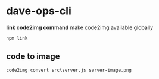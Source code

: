 # dave-ops-cli

**link code2img command**
make code2img available globally
```
npm link
```

## code to image
```
code2img convert src\server.js server-image.png
```


